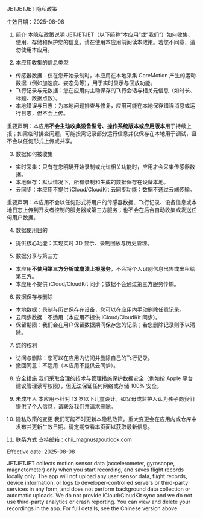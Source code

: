 JETJETJET 隐私政策

生效日期：2025-08-08

1. 简介
本隐私政策说明 JETJETJET（以下简称“本应用”或“我们”）如何收集、使用、存储和保护您的信息。请在使用本应用前阅读本政策。若您不同意，请勿使用本应用。

2. 本应用收集的信息类型
- 传感器数据：仅在您开始录制时，本应用在本地采集 CoreMotion 产生的运动数据（例如加速度、姿态角等），用于实时显示与回放功能。
- 飞行记录与元数据：您在应用内主动保存的飞行会话与相关元信息（如时长、标题、数据点数）。
- 本地错误与日志：为本地问题排查与修复，应用可能在本地保存错误消息或运行日志，但不会上传。

重要声明：本应用**不会主动收集设备型号、操作系统版本或应用版本**用于持续上报；如需临时排查问题，可能按需记录部分运行信息并仅保存在本地用于调试，且不会以任何形式上传或共享。

3. 数据如何被收集
- 实时采集：只有在您明确开始录制或允许相关功能时，应用才会采集传感器数据。
- 本地保存：默认情况下，所有录制和生成的数据保存在设备本地。
- 云同步：本应用不提供 iCloud/CloudKit 云同步功能；数据不通过云端传输。

重要声明：本应用不会以任何形式将用户的传感器数据、飞行记录、设备信息或本地日志上传到开发者控制的服务器或第三方服务；也不会在后台自动收集或发送任何用户数据。

4. 数据使用目的
- 提供核心功能：实现实时 3D 显示、录制回放与历史管理。

5. 数据分享与第三方
- 本应用**不使用第三方分析或崩溃上报服务**，不会将个人识别信息出售或出租给第三方。
- 本应用不提供 iCloud/CloudKit 同步；数据不会通过第三方服务传输。

6. 数据保存与删除
- 本地数据：录制与历史保存在设备，您可以在应用内手动删除任意记录。
- 云同步数据：不适用（本应用不提供 iCloud/CloudKit 同步）。
- 保留期限：我们会在用户保留数据期间保存您的记录；若您删除记录则予以清除。

7. 您的权利
- 访问与删除：您可以在应用内访问并删除自己的飞行记录。
- 撤回同意：不适用（本应用不提供云同步）。

8. 安全措施
我们采取合理的技术与管理措施保护数据安全（例如按 Apple 平台建议管理读写权限），但无法保证任何网络或存储 100% 安全。

9. 未成年人
本应用不针对 13 岁以下儿童设计。如父母或监护人认为孩子向我们提供了个人信息，请联系我们并请求删除。

10. 隐私政策的变更
我们可能不时更新本隐私政策。重大变更会在应用内或仓库中发布并更新生效日期。请定期查看本页面以获取最新信息。

11. 联系方式
支持邮箱：chii_magnus@outlook.com

Effective date: 2025-08-08

JETJETJET collects motion sensor data (accelerometer, gyroscope, magnetometer) only when you start recording, and saves flight records locally only. The app will not upload any user sensor data, flight records, device information, or logs to developer-controlled servers or third-party services in any form, and does not perform background data collection or automatic uploads. We do not provide iCloud/CloudKit sync and we do not use third-party analytics or crash reporting. You can view and delete your recordings in the app. For full details, see the Chinese version above.
